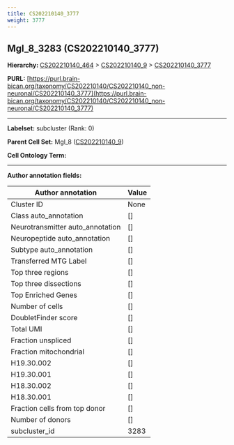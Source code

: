 ```yaml
---
title: CS202210140_3777
weight: 3777
---
```

## Mgl_8_3283 (CS202210140_3777)
<b>Hierarchy: </b>
[CS202210140_464](../CS202210140_464) >
[CS202210140_9](../CS202210140_9) >
[CS202210140_3777](../CS202210140_3777)

**PURL:** [https://purl.brain-bican.org/taxonomy/CS202210140/CS202210140_non-neuronal/CS202210140_3777](https://purl.brain-bican.org/taxonomy/CS202210140/CS202210140_non-neuronal/CS202210140_3777)

---


**Labelset:** subcluster (Rank: 0)

**Parent Cell Set:** Mgl_8 ([CS202210140_9](../CS202210140_9))



**Cell Ontology Term:** 

[MARKER GENES.]: #


---

[TRANSFERRED ANNOTATIONS.]: #


[AUTHOR ANNOTATION FIELDS.]: #


**Author annotation fields:**

| Author annotation | Value |
|-------------------|-------|
|Cluster ID|None|
|Class auto_annotation|[]|
|Neurotransmitter auto_annotation|[]|
|Neuropeptide auto_annotation|[]|
|Subtype auto_annotation|[]|
|Transferred MTG Label|[]|
|Top three regions|[]|
|Top three dissections|[]|
|Top Enriched Genes|[]|
|Number of cells|[]|
|DoubletFinder score|[]|
|Total UMI|[]|
|Fraction unspliced|[]|
|Fraction mitochondrial|[]|
|H19.30.002|[]|
|H19.30.001|[]|
|H18.30.002|[]|
|H18.30.001|[]|
|Fraction cells from top donor|[]|
|Number of donors|[]|
|subcluster_id|3283|
